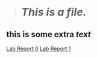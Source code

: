 > # *This is a **file.***
## this is some extra *text*
[Lab Report 0](lab-report-1-week-0.html)
[Lab Report 1](lab-report-1-week-1.html)
